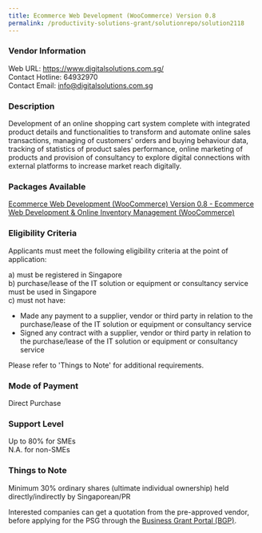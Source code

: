 ```yaml
---
title: Ecommerce Web Development (WooCommerce) Version 0.8
permalink: /productivity-solutions-grant/solutionrepo/solution2118
---
```


### Vendor Information
Web URL: https://www.digitalsolutions.com.sg/ <br>Contact Hotline: 64932970 <br>Contact Email: info@digitalsolutions.com.sg<br>

### Description

Development of an online shopping cart system complete with integrated product details and functionalities to transform and automate online sales transactions, managing of customers' orders and buying behaviour data, tracking of statistics of product sales performance, online marketing of products and provision of consultancy to explore digital connections with external platforms to increase market reach digitally.

### Packages Available

<a href='https://www.gobusiness.gov.sg/images/psg/W.L.P_20200806_Desensitised_Annex_3.pdf' target='_blank'>Ecommerce Web Development (WooCommerce) Version 0.8 - Ecommerce Web Development & Online Inventory Management (WooCommerce)</a><br/>

### Eligibility Criteria

Applicants must meet the following eligibility criteria at the point of application:

a) must be registered in Singapore <br>
b) purchase/lease of the IT solution or equipment or consultancy service must be used in Singapore <br>
c) must not have:
- Made any payment to a supplier, vendor or third party in relation to the purchase/lease of the IT solution or equipment or consultancy service
- Signed any contract with a supplier, vendor or third party in relation to the purchase/lease of the IT solution or equipment or consultancy service

Please refer to 'Things to Note' for additional requirements.

### Mode of Payment
Direct Purchase

### Support Level
Up to 80% for SMEs <br>
N.A. for non-SMEs

### Things to Note
Minimum 30% ordinary shares (ultimate individual ownership) held directly/indirectly by Singaporean/PR

Interested companies can get a quotation from the pre-approved vendor, before applying for the PSG through the <a target='_blank' href='https://www.businessgrants.gov.sg/'>Business Grant Portal (BGP)</a>.
